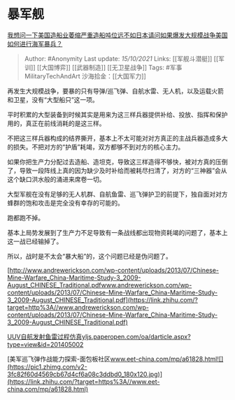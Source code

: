 # 暴军舰
[我想问一下美国造船业萎缩严重造船吨位远不如日本请问如果爆发大规模战争美国如何进行海军暴兵？](https://www.zhihu.com/question/481101257/answer/2171105422)

> Author: #Anonymity 
Last update: *15/10/2021* 
Links: [[军舰斗潜艇]] [[军训]] [[大国博弈]] [[武器制造]] [[无卫星战争]]
Tags: #军事MilitaryTechAndArt 
沙海拾金：[[大国军力]] 

再发生大规模战争，要暴的只有导弹/巡飞弹、自航水雷、无人机，以及运载火箭和卫星，没有“大型船只”这一项。

平时积累的大型装备到时候其实是用来为这三样兵器提供补给、投放、指挥和保护用的，真正在前线消耗的是这三样。

不把这三样兵器构成的结界撕开，基本上不太可能对对方真正的主战兵器造成多大的损失。不把对方的“护盾”耗竭，双方都够不到对方的核心主力。

如果你把生产力分配过去造船、造坦克，导致这三样造得不够快，被对方真的压倒了，导致一段阵线上真的因为缺少及时补给而被耗尽扫清了，对方的“三神器”会从这个缺口洪水般的涌进来席卷一切。

大型军舰在没有足够的无人机群、自航鱼雷、巡飞弹护卫的前提下，独自面对对方蜂群的饱和攻击是完全没有幸存的可能的。

跑都跑不掉。

基本上局势发展到了生产力不足导致有一条战线都出现物资耗竭的问题了，基本上这一战已经输掉了。

所以，战时是不太会“暴大船”的，这个问题已经是伪问题了。

[http://www.andrewerickson.com/wp-content/uploads/2013/07/Chinese-Mine-Warfare_China-Maritime-Study-3_2009-August_CHINESE_Traditional.pdf​www.andrewerickson.com/wp-content/uploads/2013/07/Chinese-Mine-Warfare_China-Maritime-Study-3_2009-August_CHINESE_Traditional.pdf](https://link.zhihu.com/?target=http%3A//www.andrewerickson.com/wp-content/uploads/2013/07/Chinese-Mine-Warfare_China-Maritime-Study-3_2009-August_CHINESE_Traditional.pdf)

  

[UUV自航发射鱼雷过程仿真​yljs.paperopen.com/oa/darticle.aspx?type=view&id=201405002](https://link.zhihu.com/?target=http%3A//yljs.paperopen.com/oa/darticle.aspx%3Ftype%3Dview%26id%3D201405002)

  

[美军巡飞弹作战能力探索-面包板社区​www.eet-china.com/mp/a61828.html![](https://pic1.zhimg.com/v2-3fc82f60d4569cb67d4cf6a08c3ddbd0_180x120.jpg)](https://link.zhihu.com/?target=https%3A//www.eet-china.com/mp/a61828.html)